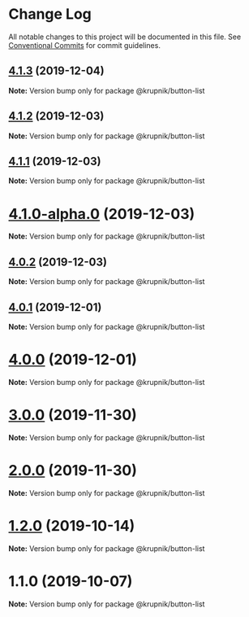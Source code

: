 # Change Log

All notable changes to this project will be documented in this file.
See [Conventional Commits](https://conventionalcommits.org) for commit guidelines.

## [4.1.3](https://github.com/yurikrupniktools/client-apps/compare/@krupnik/button-list@4.1.2...@krupnik/button-list@4.1.3) (2019-12-04)

**Note:** Version bump only for package @krupnik/button-list





## [4.1.2](https://github.com/yurikrupniktools/client-apps/compare/@krupnik/button-list@4.1.1...@krupnik/button-list@4.1.2) (2019-12-03)

**Note:** Version bump only for package @krupnik/button-list





## [4.1.1](https://github.com/yurikrupniktools/client-apps/compare/@krupnik/button-list@4.1.0...@krupnik/button-list@4.1.1) (2019-12-03)

**Note:** Version bump only for package @krupnik/button-list





# [4.1.0-alpha.0](https://github.com/yurikrupniktools/client-apps/compare/@krupnik/button-list@4.0.2...@krupnik/button-list@4.1.0-alpha.0) (2019-12-03)

**Note:** Version bump only for package @krupnik/button-list





## [4.0.2](https://github.com/yurikrupniktools/client-apps/compare/@krupnik/button-list@4.0.1...@krupnik/button-list@4.0.2) (2019-12-03)

**Note:** Version bump only for package @krupnik/button-list





## [4.0.1](https://github.com/yurikrupniktools/client-apps/compare/@krupnik/button-list@4.0.0...@krupnik/button-list@4.0.1) (2019-12-01)

**Note:** Version bump only for package @krupnik/button-list





# [4.0.0](https://github.com/yurikrupniktools/client-apps/compare/@krupnik/button-list@3.0.0...@krupnik/button-list@4.0.0) (2019-12-01)

**Note:** Version bump only for package @krupnik/button-list





# [3.0.0](https://github.com/yurikrupniktools/client-apps/compare/@krupnik/button-list@2.0.0...@krupnik/button-list@3.0.0) (2019-11-30)

**Note:** Version bump only for package @krupnik/button-list





# [2.0.0](https://github.com/yurikrupniktools/client-apps/compare/@krupnik/button-list@1.2.0...@krupnik/button-list@2.0.0) (2019-11-30)

**Note:** Version bump only for package @krupnik/button-list





# [1.2.0](https://github.com/yurikrupniktools/client-apps/compare/@krupnik/button-list@1.1.0...@krupnik/button-list@1.2.0) (2019-10-14)

**Note:** Version bump only for package @krupnik/button-list





# 1.1.0 (2019-10-07)

**Note:** Version bump only for package @krupnik/button-list
